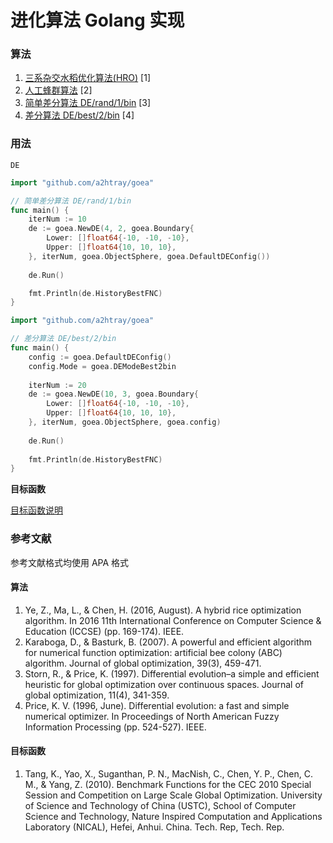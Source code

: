 进化算法 Golang 实现
==========================

### 算法

1. [三系杂交水稻优化算法(HRO)](./doc/HRO.md) [1]
2. [人工蜂群算法](./doc/ABC.md) [2]
3. [简单差分算法 DE/rand/1/bin](./doc/DE-rand-1-bin.md) [3]
4. [差分算法 DE/best/2/bin](./doc/DE-best-2-bin.md) [4]

### 用法

`DE`

```go
import "github.com/a2htray/goea"

// 简单差分算法 DE/rand/1/bin
func main() {
    iterNum := 10
    de := goea.NewDE(4, 2, goea.Boundary{
        Lower: []float64{-10, -10, -10},
        Upper: []float64{10, 10, 10},
    }, iterNum, goea.ObjectSphere, goea.DefaultDEConfig())
    
    de.Run()

    fmt.Println(de.HistoryBestFNC)
}
```

```go
import "github.com/a2htray/goea"

// 差分算法 DE/best/2/bin
func main() {
    config := goea.DefaultDEConfig()
    config.Mode = goea.DEModeBest2bin
    
    iterNum := 20
    de := goea.NewDE(10, 3, goea.Boundary{
        Lower: []float64{-10, -10, -10},
        Upper: []float64{10, 10, 10},
    }, iterNum, goea.ObjectSphere, goea.config)
    
    de.Run()
    
    fmt.Println(de.HistoryBestFNC)
}
```

**目标函数**

[目标函数说明](./doc/FUNCTIONS.md)

### 参考文献

参考文献格式均使用 APA 格式

#### 算法

1. Ye, Z., Ma, L., & Chen, H. (2016, August). A hybrid rice optimization algorithm. In 2016 11th International Conference on Computer Science & Education (ICCSE) (pp. 169-174). IEEE.
2. Karaboga, D., & Basturk, B. (2007). A powerful and efficient algorithm for numerical function optimization: artificial bee colony (ABC) algorithm. Journal of global optimization, 39(3), 459-471.
3. Storn, R., & Price, K. (1997). Differential evolution–a simple and efficient heuristic for global optimization over continuous spaces. Journal of global optimization, 11(4), 341-359.
4. Price, K. V. (1996, June). Differential evolution: a fast and simple numerical optimizer. In Proceedings of North American Fuzzy Information Processing (pp. 524-527). IEEE.

#### 目标函数

1. Tang, K., Yao, X., Suganthan, P. N., MacNish, C., Chen, Y. P., Chen, C. M., & Yang, Z. (2010). Benchmark Functions for the CEC 2010 Special Session and Competition on Large Scale Global Optimization. University of Science and Technology of China (USTC), School of Computer Science and Technology, Nature Inspired Computation and Applications Laboratory (NICAL), Hefei, Anhui. China. Tech. Rep, Tech. Rep.